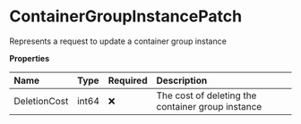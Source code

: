 # ContainerGroupInstancePatch

Represents a request to update a container group instance

**Properties**

| Name         | Type  | Required | Description                                       |
| :----------- | :---- | :------- | :------------------------------------------------ |
| DeletionCost | int64 | ❌       | The cost of deleting the container group instance |
